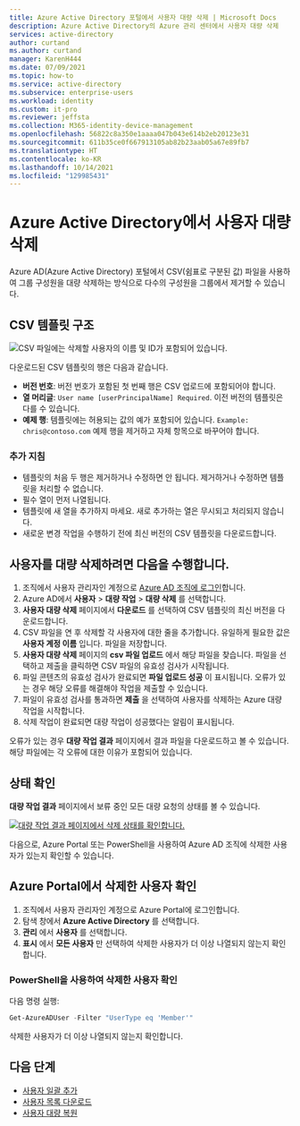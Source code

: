 ```yaml
---
title: Azure Active Directory 포털에서 사용자 대량 삭제 | Microsoft Docs
description: Azure Active Directory의 Azure 관리 센터에서 사용자 대량 삭제
services: active-directory
author: curtand
ms.author: curtand
manager: KarenH444
ms.date: 07/09/2021
ms.topic: how-to
ms.service: active-directory
ms.subservice: enterprise-users
ms.workload: identity
ms.custom: it-pro
ms.reviewer: jeffsta
ms.collection: M365-identity-device-management
ms.openlocfilehash: 56822c8a350e1aaaa047b043e614b2eb20123e31
ms.sourcegitcommit: 611b35ce0f667913105ab82b23aab05a67e89fb7
ms.translationtype: HT
ms.contentlocale: ko-KR
ms.lasthandoff: 10/14/2021
ms.locfileid: "129985431"
---
```

# <a name="bulk-delete-users-in-azure-active-directory"></a>Azure Active Directory에서 사용자 대량 삭제

Azure AD(Azure Active Directory) 포털에서 CSV(쉼표로 구분된 값) 파일을 사용하여 그룹 구성원을 대량 삭제하는 방식으로 다수의 구성원을 그룹에서 제거할 수 있습니다.

## <a name="csv-template-structure"></a>CSV 템플릿 구조

![CSV 파일에는 삭제할 사용자의 이름 및 ID가 포함되어 있습니다.](./media/users-bulk-delete/delete-csv-file.png)

다운로드된 CSV 템플릿의 행은 다음과 같습니다.

- **버전 번호**: 버전 번호가 포함된 첫 번째 행은 CSV 업로드에 포함되어야 합니다.
- **열 머리글**: `User name [userPrincipalName] Required`. 이전 버전의 템플릿은 다를 수 있습니다.
- **예제 행**: 템플릿에는 허용되는 값의 예가 포함되어 있습니다. `Example: chris@contoso.com` 예제 행을 제거하고 자체 항목으로 바꾸어야 합니다.

### <a name="additional-guidance"></a>추가 지침

- 템플릿의 처음 두 행은 제거하거나 수정하면 안 됩니다. 제거하거나 수정하면 템플릿을 처리할 수 없습니다.
- 필수 열이 먼저 나열됩니다.
- 템플릿에 새 열을 추가하지 마세요. 새로 추가하는 열은 무시되고 처리되지 않습니다.
- 새로운 변경 작업을 수행하기 전에 최신 버전의 CSV 템플릿을 다운로드합니다.

## <a name="to-bulk-delete-users"></a>사용자를 대량 삭제하려면 다음을 수행합니다.

1. 조직에서 사용자 관리자인 계정으로 [Azure AD 조직에 로그인](https://aad.portal.azure.com)합니다.
1. Azure AD에서 **사용자** > **대량 작업** > **대량 삭제** 를 선택합니다.
1. **사용자 대량 삭제** 페이지에서 **다운로드** 를 선택하여 CSV 템플릿의 최신 버전을 다운로드합니다.
1. CSV 파일을 연 후 삭제할 각 사용자에 대한 줄을 추가합니다. 유일하게 필요한 값은 **사용자 계정 이름** 입니다. 파일을 저장합니다.
1. **사용자 대량 삭제** 페이지의 **csv 파일 업로드** 에서 해당 파일을 찾습니다. 파일을 선택하고 제출을 클릭하면 CSV 파일의 유효성 검사가 시작됩니다.
1. 파일 콘텐츠의 유효성 검사가 완료되면 **파일 업로드 성공** 이 표시됩니다. 오류가 있는 경우 해당 오류를 해결해야 작업을 제출할 수 있습니다.
1. 파일이 유효성 검사를 통과하면 **제출** 을 선택하여 사용자를 삭제하는 Azure 대량 작업을 시작합니다.
1. 삭제 작업이 완료되면 대량 작업이 성공했다는 알림이 표시됩니다.

오류가 있는 경우 **대량 작업 결과** 페이지에서 결과 파일을 다운로드하고 볼 수 있습니다. 해당 파일에는 각 오류에 대한 이유가 포함되어 있습니다.

## <a name="check-status"></a>상태 확인

**대량 작업 결과** 페이지에서 보류 중인 모든 대량 요청의 상태를 볼 수 있습니다.

   [![대량 작업 결과 페이지에서 삭제 상태를 확인합니다.](./media/users-bulk-delete/bulk-center.png)](./media/users-bulk-delete/bulk-center.png#lightbox)

다음으로, Azure Portal 또는 PowerShell을 사용하여 Azure AD 조직에 삭제한 사용자가 있는지 확인할 수 있습니다.

## <a name="verify-deleted-users-in-the-azure-portal"></a>Azure Portal에서 삭제한 사용자 확인

1. 조직에서 사용자 관리자인 계정으로 Azure Portal에 로그인합니다.
1. 탐색 창에서 **Azure Active Directory** 를 선택합니다.
1. **관리** 에서 **사용자** 를 선택합니다.
1. **표시** 에서 **모든 사용자** 만 선택하여 삭제한 사용자가 더 이상 나열되지 않는지 확인합니다.

### <a name="verify-deleted-users-with-powershell"></a>PowerShell을 사용하여 삭제한 사용자 확인

다음 명령 실행:

``` PowerShell
Get-AzureADUser -Filter "UserType eq 'Member'"
```

삭제한 사용자가 더 이상 나열되지 않는지 확인합니다.

## <a name="next-steps"></a>다음 단계

- [사용자 일괄 추가](users-bulk-add.md)
- [사용자 목록 다운로드](users-bulk-download.md)
- [사용자 대량 복원](users-bulk-restore.md)

